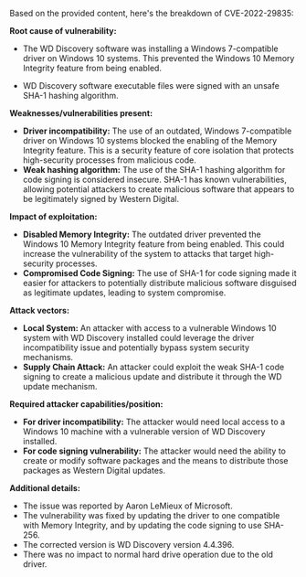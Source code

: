 Based on the provided content, here's the breakdown of CVE-2022-29835:

**Root cause of vulnerability:**

*   The WD Discovery software was installing a Windows 7-compatible driver on Windows 10 systems. This prevented the Windows 10 Memory Integrity feature from being enabled.

*   WD Discovery software executable files were signed with an unsafe SHA-1 hashing algorithm.

**Weaknesses/vulnerabilities present:**

*   **Driver incompatibility:** The use of an outdated, Windows 7-compatible driver on Windows 10 systems blocked the enabling of the Memory Integrity feature. This is a security feature of core isolation that protects high-security processes from malicious code.
*   **Weak hashing algorithm:** The use of the SHA-1 hashing algorithm for code signing is considered insecure. SHA-1 has known vulnerabilities, allowing potential attackers to create malicious software that appears to be legitimately signed by Western Digital.

**Impact of exploitation:**

*   **Disabled Memory Integrity:** The outdated driver prevented the Windows 10 Memory Integrity feature from being enabled. This could increase the vulnerability of the system to attacks that target high-security processes.
*   **Compromised Code Signing:** The use of SHA-1 for code signing made it easier for attackers to potentially distribute malicious software disguised as legitimate updates, leading to system compromise.

**Attack vectors:**

*   **Local System:** An attacker with access to a vulnerable Windows 10 system with WD Discovery installed could leverage the driver incompatibility issue and potentially bypass system security mechanisms.
*   **Supply Chain Attack:** An attacker could exploit the weak SHA-1 code signing to create a malicious update and distribute it through the WD update mechanism.

**Required attacker capabilities/position:**

*   **For driver incompatibility:** The attacker would need local access to a Windows 10 machine with a vulnerable version of WD Discovery installed.
*   **For code signing vulnerability:** The attacker would need the ability to create or modify software packages and the means to distribute those packages as Western Digital updates.

**Additional details:**

*   The issue was reported by Aaron LeMieux of Microsoft.
*   The vulnerability was fixed by updating the driver to one compatible with Memory Integrity, and by updating the code signing to use SHA-256.
*   The corrected version is WD Discovery version 4.4.396.
*   There was no impact to normal hard drive operation due to the old driver.